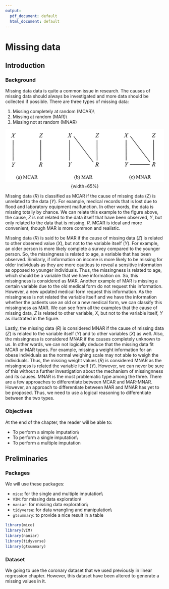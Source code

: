 ```yaml
---
output:
  pdf_document: default
  html_document: default
---
```


# Missing data

## Introduction

### Background 

Missing data data is quite a common issue in research. The causes of missing data should always be investigated and more data should be collected if possible. There are three types of missing data:

1.  Missing completely at random (MCAR)\
2.  Missing at random (MAR)\
3.  Missing not at random (MNAR)

<center>

![Illustration of missing data mechanism for the three types of missing data. X represents an observed variable, Y represents a variable with part of missing values that have been observed, Z represents a cause of missing values and R represents a variable with part of missing values that have been missing.](NAtype.png){width=65%}

</center>

Missing data (*R*) is classified as MCAR if the cause of missing data (*Z*) is unrelated to the data (*Y*). For example, medical records that is lost due to flood and laboratory equipment malfunction. In other words, the data is missing totally by chance. We can relate this example to the figure above, the cause, *Z* is not related to the data itself that have been observed, *Y*, but only related to the data that is missing, *R*. MCAR is ideal and more convenient, though MAR is more common and realistic. 

Missing data (*R*) is said to be MAR if the cause of missing data (*Z*) is related to other observed value (*X*), but not to the variable itself (*Y*). For example, an older person is more likely complete a survey compared to the younger person. So, the missingness is related to age, a variable that has been observed. Similarly, if information on income is more likely to be missing for older individuals as they are more cautious to reveal a sensitive information as opposed to younger individuals. Thus, the missingness is related to age, which should be a variable that we have information on. So, this missingness is considered as MAR. Another example of MAR is missing a certain variable due to the old medical form do not request this information. However, a new updated medical form request this information. As the missingness is not related the variable itself and we have the information whether the patients use an old or a new medical form, we can classify this missingness as MAR. We can see from all the examples that the cause of missing data, *Z* is related to other variable, *X*, but not to the variable itself, *Y* as illustrated in the figure.

Lastly, the missing data (*R*) is considered MNAR if the cause of missing data (*Z*) is related to the variable itself (*Y*) and to other variables (*X*) as well. Also, the missingness is considered MNAR if the causes completely unknown to us. In other words, we can not logically deduce that the missing data fit MCAR or MAR types. For example, missing a weight information for an obese individuals as the normal weighing scale may not able to weigh the individuals. Thus, the missing weight values (*R*) is considered MNAR as the missingness is related the variable itself (*Y*). However, we can never be sure of this without a further investigation about the mechanism of missingnness and its causes. MNAR is the most problematic type among the three. There are a few approaches to differentiate between MCAR and MAR-MNAR. However, an approach to differentiate between MAR and MNAR has yet to be proposed. Thus, we need to use a logical reasoning to differentiate between the two types.

### Objectives

At the end of the chapter, the reader will be able to:

-   To perform a simple imputation\
-   To perform a single imputation\
-   To perform a multiple imputation

## Preliminaries

### Packages

We will use these packages:

-   `mice`: for the single and multiple imputation\
-   `VIM`: for missing data exploration\
-   `naniar`: for missing data exploration\
-   `tidyverse`: for data wrangling and manipulation\
-   `gtsummary`: to provide a nice result in a table


```r
library(mice)
library(VIM)
library(naniar)
library(tidyverse)
library(gtsummary)
```

### Dataset

We going to use the coronary dataset that we used previously in linear regression chapter. However, this dataset have been altered to generate a missing values in it.













































































